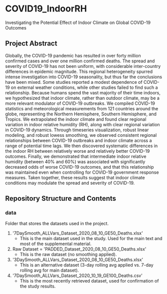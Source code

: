 # COVID19_IndoorRH
Investigating the Potential Effect of Indoor Climate on Global COVID-19 Outcomes

## Project Abstract 
Globally, the COVID-19 pandemic has resulted in over forty million confirmed cases and over one million confirmed deaths. The spread and severity of COVID-19 has not been uniform, with considerable inter-country differences in epidemic magnitude. This regional heterogeneity spurred intense investigation into COVID-19 seasonality, but thus far the conclusions have been mixed. Some studies reported a modest dependence of COVID-19 on external weather conditions, while other studies failed to find such a relationship. Because humans spend the vast majority of their time indoors, we hypothesized that indoor climate, rather than outdoor climate, may be a more relevant modulator of COVID-19 outbreaks. We compiled COVID-19 statistics and meteorological measurements from 121 countries around the globe, representing the Northern Hemisphere, Southern Hemisphere, and Tropics. We extrapolated the indoor climate and found clear regional variation in indoor relative humidity (RH), along with clear regional variation in COVID-19 dynamics. Through timeseries visualization, robust linear modeling, and robust lowess smoothing, we observed consistent regional relationships between COVID-19 outbreaks and indoor climate across a range of potential time lags. We then discovered systematic differences in the indoor RH between relatively worse and relatively better COVID-19 outcomes. Finally, we demonstrated that intermediate indoor relative humidity (between 40\% and 60\%) was associated with significantly decreased odds of worse COVID-19 outcomes, and that this relationship was maintained even when controlling for COVID-19 government response measures. Taken together, these results suggest that indoor climate conditions may modulate the spread and severity of COVID-19.


## Repository Structure and Contents

### data 
Folder that stores the datasets used in the project. 

1. '7DaySmooth_ALLVars_Dataset_2020_08_10_GE50_Deaths.xlsx'
   * This is the main dataset used in the study. Used for the main text and most of the supplemental material. 
2. Raw Dataset = 'PADDED_Dataset_2020_08_10_GE50_Deaths.xlsx'
   * This is the raw dataset (no smoothing applied). 
3. '3DaySmooth_ALLVars_Dataset_2020_08_10_GE50_Deaths.xlsx'
   * This is an alternative dataset (3-day rolling avg applied vs. 7-day rolling avg for main dataset). 
4. '7DaySmooth_ALLVars_Dataset_2020_10_19_GE100_Deaths.csv' 
   * This is the most recently retrieved dataset, used for confirmation of the study results. 

